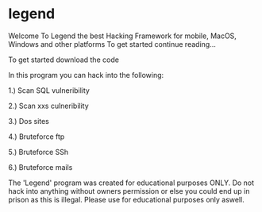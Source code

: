 # legend
Welcome To Legend the best Hacking Framework for mobile, MacOS, Windows and other platforms
To get started continue reading...

To get started download the code

In this program you can hack into the following:

1.) Scan SQL  vulneribility

2.) Scan xxs culneribility

3.) Dos sites

4.) Bruteforce ftp

5.) Bruteforce SSh

6.) Bruteforce mails


The 'Legend' program was created for educational purposes ONLY. Do not hack into anything without owners permission or else you could end up in prison as this is illegal. Please use for educational purposes only aswell. 
